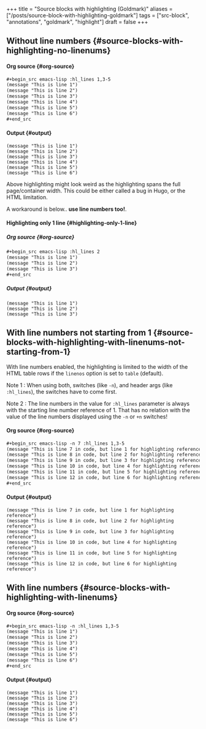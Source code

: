 +++
title = "Source blocks with highlighting (Goldmark)"
aliases = ["/posts/source-block-with-highlighting-goldmark"]
tags = ["src-block", "annotations", "goldmark", "highlight"]
draft = false
+++

## Without line numbers {#source-blocks-with-highlighting-no-linenums}


#### Org source {#org-source}

```org
#+begin_src emacs-lisp :hl_lines 1,3-5
(message "This is line 1")
(message "This is line 2")
(message "This is line 3")
(message "This is line 4")
(message "This is line 5")
(message "This is line 6")
#+end_src
```


#### Output {#output}

```emacs-lisp { hl_lines=["1","3-5"] }
(message "This is line 1")
(message "This is line 2")
(message "This is line 3")
(message "This is line 4")
(message "This is line 5")
(message "This is line 6")
```

Above highlighting might look weird as the highlighting spans the full
page/container width. This could be either called a bug in Hugo, or
the HTML limitation.

A workaround is below.. **use line numbers too!**.


#### Highlighting only 1 line {#highlighting-only-1-line}


##### Org source {#org-source}

```org
#+begin_src emacs-lisp :hl_lines 2
(message "This is line 1")
(message "This is line 2")
(message "This is line 3")
#+end_src
```


##### Output {#output}

```emacs-lisp { hl_lines=["2"] }
(message "This is line 1")
(message "This is line 2")
(message "This is line 3")
```


## With line numbers **not** starting from 1 {#source-blocks-with-highlighting-with-linenums-not-starting-from-1}

With line numbers enabled, the highlighting is limited to the width of
the HTML table rows if the `linenos` option is set to `table`
(default).

Note 1
: When using both, switches (like `-n`), and header args
    (like `:hl_lines`), the <span class="underline">switches have to come first</span>.

Note 2
: The line numbers in the value for `:hl_lines` parameter is
    always with the starting line number reference of 1. That
    has no relation with the value of the line numbers
    displayed using the `-n` or `+n` switches!


#### Org source {#org-source}

```org
#+begin_src emacs-lisp -n 7 :hl_lines 1,3-5
(message "This is line 7 in code, but line 1 for highlighting reference")
(message "This is line 8 in code, but line 2 for highlighting reference")
(message "This is line 9 in code, but line 3 for highlighting reference")
(message "This is line 10 in code, but line 4 for highlighting reference")
(message "This is line 11 in code, but line 5 for highlighting reference")
(message "This is line 12 in code, but line 6 for highlighting reference")
#+end_src
```


#### Output {#output}

```emacs-lisp { linenos=table, linenostart=7, hl_lines=["1","3-5"] }
(message "This is line 7 in code, but line 1 for highlighting reference")
(message "This is line 8 in code, but line 2 for highlighting reference")
(message "This is line 9 in code, but line 3 for highlighting reference")
(message "This is line 10 in code, but line 4 for highlighting reference")
(message "This is line 11 in code, but line 5 for highlighting reference")
(message "This is line 12 in code, but line 6 for highlighting reference")
```


## With line numbers {#source-blocks-with-highlighting-with-linenums}


#### Org source {#org-source}

```org
#+begin_src emacs-lisp -n :hl_lines 1,3-5
(message "This is line 1")
(message "This is line 2")
(message "This is line 3")
(message "This is line 4")
(message "This is line 5")
(message "This is line 6")
#+end_src
```


#### Output {#output}

```emacs-lisp { linenos=table, linenostart=1, hl_lines=["1","3-5"] }
(message "This is line 1")
(message "This is line 2")
(message "This is line 3")
(message "This is line 4")
(message "This is line 5")
(message "This is line 6")
```
